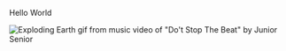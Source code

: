 Hello World

![Exploding Earth gif from music video of "Do't Stop The Beat" by Junior Senior](http://31.media.tumblr.com/tumblr_lidf04taDk1qda7gdo1_500.gif)

